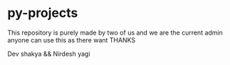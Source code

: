# py-projects
This repository is purely made by two of us and we are the current admin 
anyone can use this as there want 
THANKS 

Dev shakya && Nirdesh yagi
